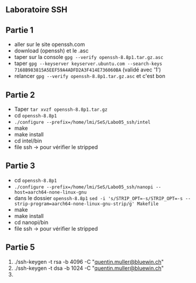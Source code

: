 ## Laboratoire SSH 

## Partie 1 

- aller sur le site openssh.com
- download (openssh) et le .asc
-  taper sur la console `gpg --verify openssh-8.8p1.tar.gz.asc`
- taper `gpg --keyserver keyserver.ubuntu.com --search-keys 7168B983815A5EEF59A4ADFD2A3F414E736060BA` (validé avec '1')
- relancer `gpg --verify openssh-8.8p1.tar.gz.asc` et c'est bon

## Partie 2

- Taper `tar xvzf openssh-8.8p1.tar.gz`
- cd `openssh-8.8p1`
- `./configure --prefix=/home/lmi/SeS/Labo05_ssh/intel`
- make
- make install
- cd intel/bin
- file ssh -> pour vérifier le stripped

## Partie 3

- cd `openssh-8.8p1`
- `./configure --prefix=/home/lmi/SeS/Labo05_ssh/nanopi --host=aarch64-none-linux-gnu`
- dans le dossier `openssh-8.8p1` `sed -i 's/STRIP_OPT=-s/STRIP_OPT=-s --strip-program=aarch64-none-linux-gnu-strip/g' Makefile`
- make
- make install
- cd nanopi/bin
- file ssh -> pour vérifier le stripped

## Partie 5

1. ./ssh-keygen -t rsa -b 4096 -C "quentin.muller@bluewin.ch"
2. ./ssh-keygen -t dsa -b 1024 -C "quentin.muller@bluewin.ch"
3. 
